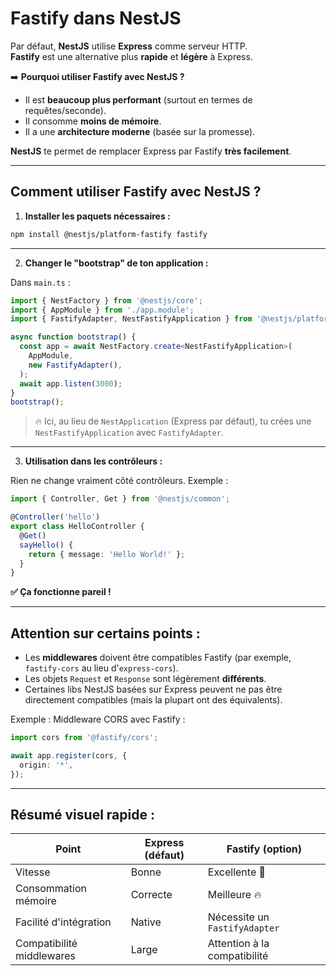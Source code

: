 # Fastify dans **NestJS** 

Par défaut, **NestJS** utilise **Express** comme serveur HTTP.  
**Fastify** est une alternative plus **rapide** et **légère** à Express.

➡️ **Pourquoi utiliser Fastify avec NestJS ?**
- Il est **beaucoup plus performant** (surtout en termes de requêtes/seconde).
- Il consomme **moins de mémoire**.
- Il a une **architecture moderne** (basée sur la promesse).

**NestJS** te permet de remplacer Express par Fastify **très facilement**.

---

## Comment utiliser Fastify avec NestJS ?

1. **Installer les paquets nécessaires :**

```bash
npm install @nestjs/platform-fastify fastify
```

---

2. **Changer le "bootstrap" de ton application :**

Dans `main.ts` :

```typescript
import { NestFactory } from '@nestjs/core';
import { AppModule } from './app.module';
import { FastifyAdapter, NestFastifyApplication } from '@nestjs/platform-fastify';

async function bootstrap() {
  const app = await NestFactory.create<NestFastifyApplication>(
    AppModule,
    new FastifyAdapter(),
  );
  await app.listen(3000);
}
bootstrap();
```

> 🔥 Ici, au lieu de `NestApplication` (Express par défaut), tu crées une `NestFastifyApplication` avec `FastifyAdapter`.

---

3. **Utilisation dans les contrôleurs :**

Rien ne change vraiment côté contrôleurs. Exemple :

```typescript
import { Controller, Get } from '@nestjs/common';

@Controller('hello')
export class HelloController {
  @Get()
  sayHello() {
    return { message: 'Hello World!' };
  }
}
```

**✅ Ça fonctionne pareil !**

---

## Attention sur certains points :

- Les **middlewares** doivent être compatibles Fastify (par exemple, `fastify-cors` au lieu d'`express-cors`).
- Les objets `Request` et `Response` sont légèrement **différents**.
- Certaines libs NestJS basées sur Express peuvent ne pas être directement compatibles (mais la plupart ont des équivalents).

Exemple : Middleware CORS avec Fastify :

```typescript
import cors from '@fastify/cors';

await app.register(cors, {
  origin: '*',
});
```

---

## Résumé visuel rapide :

| Point                     | Express (défaut) | Fastify (option) |
|----------------------------|------------------|------------------|
| Vitesse                    | Bonne            | Excellente 🚀     |
| Consommation mémoire       | Correcte          | Meilleure 🔥       |
| Facilité d'intégration     | Native            | Nécessite un `FastifyAdapter` |
| Compatibilité middlewares  | Large             | Attention à la compatibilité |
